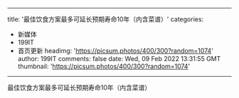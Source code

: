 
---
title: '最佳饮食方案最多可延长预期寿命10年（内含菜谱）'
categories: 
 - 新媒体
 - 199IT
 - 首页更新
headimg: 'https://picsum.photos/400/300?random=1074'
author: 199IT
comments: false
date: Wed, 09 Feb 2022 13:31:55 GMT
thumbnail: 'https://picsum.photos/400/300?random=1074'
---

<div>   
最佳饮食方案最多可延长预期寿命10年（内含菜谱）  
</div>
            